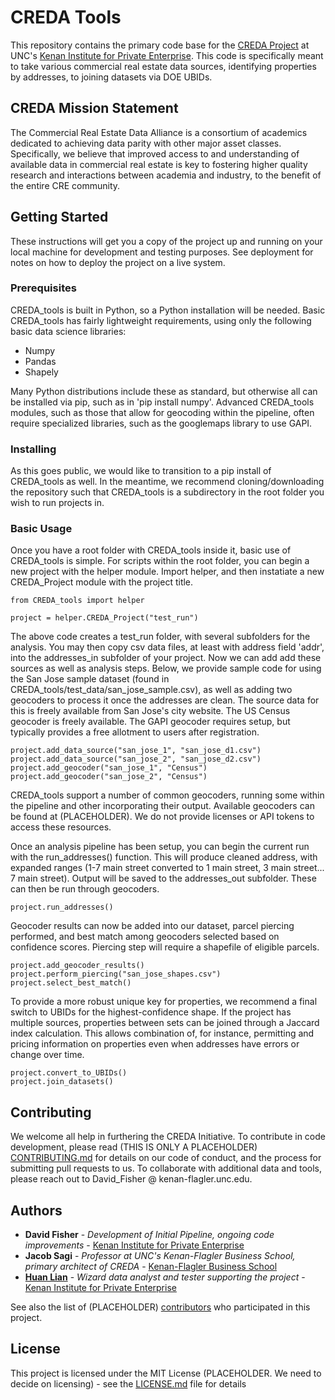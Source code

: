 # CREDA Tools

This repository contains the primary code base for the [CREDA Project](https://kenaninstitute.unc.edu/publication/commercial-real-estate-data-towards-parity-with-other-asset-classes-a-report-on-the-progress-of-the-commercial-real-estate-data-alliance-creda/) at UNC's [Kenan Institute for Private Enterprise](https://kenaninstitute.unc.edu/). This code is specifically meant to take various commercial real estate data sources, identifying properties by addresses, to joining datasets via DOE UBIDs.

## CREDA Mission Statement

The Commercial Real Estate Data Alliance is a consortium of academics dedicated to achieving data parity with other major asset classes. Specifically, we believe that improved access to and understanding of available data in commercial real estate is key to fostering higher quality research and interactions between academia and industry, to the benefit of the entire CRE community.

## Getting Started

These instructions will get you a copy of the project up and running on your local machine for development and testing purposes. See deployment for notes on how to deploy the project on a live system.

### Prerequisites

CREDA_tools is built in Python, so a Python installation will be needed. Basic CREDA_tools has fairly lightweight requirements, using only the following basic data science libraries:

* Numpy
* Pandas
* Shapely

Many Python distributions include these as standard, but otherwise all can be installed via pip, such as in 'pip install numpy'. Advanced CREDA_tools modules, such as those that allow for geocoding within the pipeline, often require specialized libraries, such as the googlemaps library to use GAPI.

### Installing

As this goes public, we would like to transition to a pip install of CREDA_tools as well. In the meantime, we recommend cloning/downloading the repository such that CREDA_tools is a subdirectory in the root folder you wish to run projects in.



<!--- ## Running the tests

Explain how to run the automated tests for this system

### Break down into end to end tests

Explain what these tests test and why

```
Give an example
```

### And coding style tests

Explain what these tests test and why

```
Give an example
```
-->

### Basic Usage
Once you have a root folder with CREDA_tools inside it, basic use of CREDA_tools is simple. For scripts within the root folder, you can begin a new project with the helper module. Import helper, and then instatiate a new CREDA_Project module with the project title.
```
from CREDA_tools import helper

project = helper.CREDA_Project("test_run")
```

The above code creates a test_run folder, with several subfolders for the analysis. You may then copy csv data files, at least with address field 'addr', into the addresses_in subfolder of your project. Now we can add add these sources as well as analysis steps. Below, we provide sample code for using the San Jose sample dataset (found in CREDA_tools/test_data/san_jose_sample.csv), as well as adding two geocoders to process it once the addresses are clean. The source data for this is freely available from San Jose's city website. The US Census geocoder is freely available. The GAPI geocoder requires setup, but typically provides a free allotment to users after registration.
```
project.add_data_source("san_jose_1", "san_jose_d1.csv")
project.add_data_source("san_jose_2", "san_jose_d2.csv")
project.add_geocoder("san_jose_1", "Census")
project.add_geocoder("san_jose_2", "Census")
```
CREDA_tools support a number of common geocoders, running some within the pipeline and other incorporating their output. Available geocoders can be found at (PLACEHOLDER). We do not provide licenses or API tokens to access these resources.

Once an analysis pipeline has been setup, you can begin the current run with the run_addresses() function. This will produce cleaned address, with expanded ranges (1-7 main street converted to 1 main street, 3 main street... 7 main street). Output will be saved to the addresses_out subfolder. These can then be run through geocoders.
```
project.run_addresses()
```

Geocoder results can now be added into our dataset, parcel piercing performed, and best match among geocoders selected based on confidence scores. Piercing step will require a shapefile of eligible parcels.

```
project.add_geocoder_results()
project.perform_piercing("san_jose_shapes.csv")
project.select_best_match()
```

To provide a more robust unique key for properties, we recommend a final switch to UBIDs for the highest-confidence shape. If the project has multiple sources, properties between sets can be joined through a Jaccard index calculation. This allows combination of, for instance, permitting and pricing information on properties even when addresses have errors or change over time.

```
project.convert_to_UBIDs()
project.join_datasets()
```

## Contributing

We welcome all help in furthering the CREDA Initiative. To contribute in code development, please read (THIS IS ONLY A PLACEHOLDER) [CONTRIBUTING.md](https://gist.github.com/PurpleBooth/b24679402957c63ec426) for details on our code of conduct, and the process for submitting pull requests to us. To collaborate with additional data and tools, please reach out to David_Fisher @ kenan-flagler.unc.edu.

## Authors

* **David Fisher** - *Development of Initial Pipeline, ongoing code improvements* - [Kenan Institute for Private Enterprise](https://kenaninstitute.unc.edu/)
* **Jacob Sagi** - *Professor at UNC's Kenan-Flagler Business School, primary architect of CREDA* - [Kenan-Flagler Business School](https://www.kenan-flagler.unc.edu/faculty/directory/jacob-sagi/)
* **[Huan Lian](https://kenaninstitute.unc.edu/people/huan-lian/)** - *Wizard data analyst and tester supporting the project* - [Kenan Institute for Private Enterprise](https://kenaninstitute.unc.edu/)

See also the list of (PLACEHOLDER) [contributors](https://github.com/your/project/contributors) who participated in this project.

## License

This project is licensed under the MIT License (PLACEHOLDER. We need to decide on licensing) - see the [LICENSE.md](LICENSE.md) file for details
